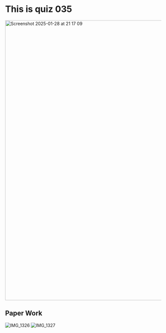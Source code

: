 # This is quiz 035
<img width="900" alt="Screenshot 2025-01-28 at 21 17 09" src="https://github.com/user-attachments/assets/4438a426-20b3-4788-b1fb-2e0e0a2e5594" />

## Paper Work
![IMG_1326](https://github.com/user-attachments/assets/1e61fac1-7615-470f-9f6f-c7cea703bd9c)
![IMG_1327](https://github.com/user-attachments/assets/3665e663-a347-495b-ab76-63456b6fe09d)


## 

